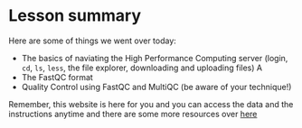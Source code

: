 # Lesson summary

Here are some of things we went over today:
* The basics of naviating the High Performance Computing server (login, `cd`, `ls`, `less`, the file explorer, downloading and uploading files) A
* The FastQC format 
* Quality Control using FastQC and MultiQC (be aware of your technique!)

Remember, this website is here for you and you can access the data and the instructions anytime and there are some more resources over [here](resources.md)
